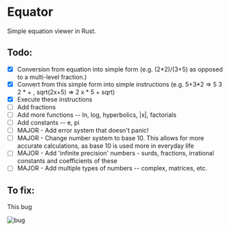 # Equator
Simple equation viewer in Rust.

## Todo:
- [x] Conversion from equation into simple form (e.g. (2*2)/(3+5) as opposed to a multi-level fraction.)
- [X] Convert from this simple form into simple instructions (e.g. 5+3*2 => 5 3 2 * + , sqrt(2x+5) => 2 x * 5 + sqrt)
- [X] Execute these instructions
- [ ] Add fractions
- [ ] Add more functions -- ln, log, hyperbolics, |x|, factorials
- [ ] Add constants -- e, pi
- [ ] MAJOR - Add error system that doesn't panic!
- [ ] MAJOR - Change number system to base 10. This allows for more accurate calculations, as base 10 is used more in everyday life
- [ ] MAJOR - Add 'infinite precision' numbers - surds, fractions, irrational constants and coefficients of these
- [ ] MAJOR - Add multiple types of numbers -- complex, matrices, etc.

## To fix:
This bug

![bug](http://i.imgur.com/SQbD2wu.png)
